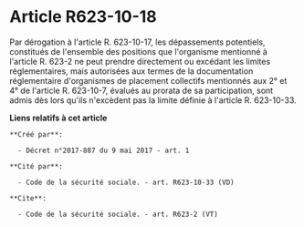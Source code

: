 # Article R623-10-18

Par dérogation à l'article R. 623-10-17, les dépassements potentiels, constitués de l'ensemble des positions que l'organisme
mentionné à l'article R. 623-2 ne peut prendre directement ou excédant les limites réglementaires, mais autorisées aux termes
de la documentation réglementaire d'organismes de placement collectifs mentionnés aux 2° et 4° de l'article R. 623-10-7,
évalués au prorata de sa participation, sont admis dès lors qu'ils n'excèdent pas la limite définie à l'article R. 623-10-33.

**Liens relatifs à cet article**

	**Créé par**:

	  - Décret n°2017-887 du 9 mai 2017 - art. 1

	**Cité par**:

	  - Code de la sécurité sociale. - art. R623-10-33 (VD)

	**Cite**:

	  - Code de la sécurité sociale. - art. R623-2 (VT)
